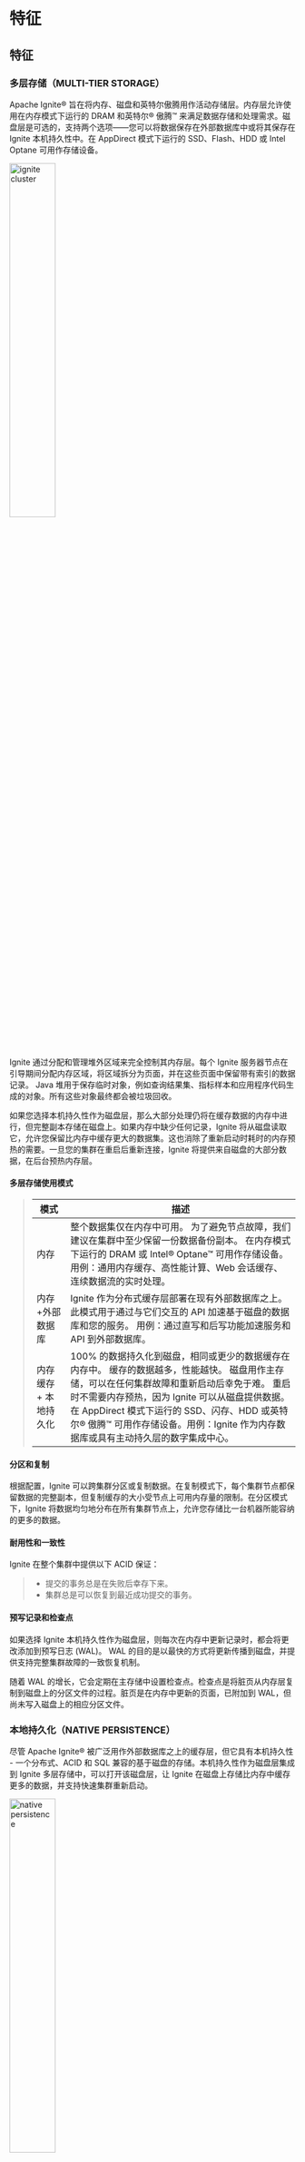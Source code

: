# 特征

## 特征
### 多层存储（MULTI-TIER STORAGE）
Apache Ignite® 旨在将内存、磁盘和英特尔傲腾用作活动存储层。内存层允许使用在内存模式下运行的 DRAM 和英特尔® 傲腾™ 来满足数据存储和处理需求。磁盘层是可选的，支持两个选项——您可以将数据保存在外部数据库中或将其保存在 Ignite 本机持久性中。在 AppDirect 模式下运行的 SSD、Flash、HDD 或 Intel Optane 可用作存储设备。

<p><img src="images/ignite_cluster.svg" alt="ignite cluster" height="40%" width="40%" align="center"/></p>

Ignite 通过分配和管理堆外区域来完全控制其内存层。每个 Ignite 服务器节点在引导期间分配内存区域，将区域拆分为页面，并在这些页面中保留带有索引的数据记录。 Java 堆用于保存临时对象，例如查询结果集、指标样本和应用程序代码生成的对象。所有这些对象最终都会被垃圾回收。

如果您选择本机持久性作为磁盘层，那么大部分处理仍将在缓存数据的内存中进行，但完整副本存储在磁盘上。如果内存中缺少任何记录，Ignite 将从磁盘读取它，允许您保留比内存中缓存更大的数据集。这也消除了重新启动时耗时的内存预热的需要。一旦您的集群在重启后重新连接，Ignite 将提供来自磁盘的大部分数据，在后台预热内存层。

#### 多层存储使用模式
> 模式 | 描述
> --- | ----
> 内存 | 整个数据集仅在内存中可用。 为了避免节点故障，我们建议在集群中至少保留一份数据备份副本。 在内存模式下运行的 DRAM 或 Intel® Optane™ 可用作存储设备。 用例：通用内存缓存、高性能计算、Web 会话缓存、连续数据流的实时处理。
> 内存+外部数据库 | Ignite 作为分布式缓存层部署在现有外部数据库之上。 此模式用于通过与它们交互的 API 加速基于磁盘的数据库和您的服务。 用例：通过直写和后写功能加速服务和 API 到外部数据库。
> 内存缓存 + 本地持久化 | 100% 的数据持久化到磁盘，相同或更少的数据缓存在内存中。 缓存的数据越多，性能越快。 磁盘用作主存储，可以在任何集群故障和重新启动后幸免于难。 重启时不需要内存预热，因为 Ignite 可以从磁盘提供数据。 在 AppDirect 模式下运行的 SSD、闪存、HDD 或英特尔® 傲腾™ 可用作存储设备。用例：Ignite 作为内存数据库或具有主动持久层的数字集成中心。

#### 分区和复制
根据配置，Ignite 可以跨集群分区或复制数据。在复制模式下，每个集群节点都保留数据的完整副本，但复制缓存的大小受节点上可用内存量的限制。在分区模式下，Ignite 将数据均匀地分布在所有集群节点上，允许您存储比一台机器所能容纳的更多的数据。

#### 耐用性和一致性
Ignite 在整个集群中提供以下 ACID 保证：

> * 提交的事务总是在失败后幸存下来。
> * 集群总是可以恢复到最近成功提交的事务。

#### 预写记录和检查点
如果选择 Ignite 本机持久性作为磁盘层，则每次在内存中更新记录时，都会将更改添加到预写日志 (WAL)。 WAL 的目的是以最快的方式将更新传播到磁盘，并提供支持完整集群故障的一致恢复机制。

随着 WAL 的增长，它会定期在主存储中设置检查点。检查点是将脏页从内存层复制到磁盘上的分区文件的过程。脏页是在内存中更新的页面，已附加到 WAL，但尚未写入磁盘上的相应分区文件。

### 本地持久化（NATIVE PERSISTENCE）
尽管 Apache Ignite® 被广泛用作外部数据库之上的缓存层，但它具有本机持久性 - 一个分布式、ACID 和 SQL 兼容的基于磁盘的存储。本机持久性作为磁盘层集成到 Ignite 多层存储中，可以打开该磁盘层，让 Ignite 在磁盘上存储比内存中缓存更多的数据，并支持快速集群重新启动。

<p><img src="images/native_persistence.svg" alt="native persistence" height="40%" width="40%"/></p>

启用本机持久性后，Ignite 将数据的超集存储在磁盘上，并在内存中尽可能多地缓存。例如，如果您的应用程序需要在 Ignite 集群中存储 200 条记录，并且内存容量只允许缓存 150 条记录，那么所有 200 条记录都将存储在磁盘上，其中 150 条将从内存中提供，而其余 50 条则从磁盘提供应用程序请求它们。

#### 点燃持久性 VS。外部数据库
与外部数据库相比，本机持久化具有以下优势：

> * 缓存数据子集的能力 - Ignite 将 100% 的数据存储在磁盘上，并允许您在内存中缓存尽可能多的数据。
> * 从磁盘查询数据的能力 - 如果内存中缺少任何记录，则 Ignite 从磁盘读取它。包括 SQL 在内的所有 API 都支持这一点。
> * 瞬时集群重新启动 - Ignite 在集群启动或重新启动时从磁盘完全运行，无需预加载或预热内存层。

#### 预写记录和检查点
如果选择 Ignite 本机持久性作为磁盘层，则每次在内存中更新记录时，都会将更改添加到预写日志 (WAL)。 WAL 的目的是以最快的方式将更新传播到磁盘，并提供支持完整集群故障的一致恢复机制。随着 WAL 的增长，它会定期在主存储中设置检查点。检查点是将脏页从内存层复制到磁盘上的分区文件的过程。脏页是在内存中更新的页面，已附加到 WAL，但尚未写入磁盘上的相应分区文件。

#### 耐用性
Ignite 本机持久性在整个集群中提供以下 ACID 保证：

> * 提交的事务总是在失败后幸存下来。
> * 集群总是可以恢复到最近成功提交的事务。

### 分布式SQL（DISTRIBUTED SQL）
Apache Ignite® 带有一个符合 ANSI-99 标准、水平可扩展和容错的 SQL 引擎，允许您使用 JDBC、ODBC 驱动程序或适用于 Java、C#、C++ 的本机 SQL API 与常规 SQL 数据库进行交互、Python 和其他编程语言。

<p><img src="images/distributed_sql.svg" alt="distributed sql" height="40%" width="40%" align="middle" /></p>

Ignite 支持所有 DML 命令，包括 SELECT、UPDATE、INSERT 和 DELETE 查询以及与分布式系统相关的 DDL 命令的子集。

#### SQL 连接
Ignite 完全支持分布式连接以满足高级查询需求。分布式联接是带有联接子句的 SQL 语句，该联接子句将两个或多个表组合在一起。如果表在分区列（亲缘关系或主键）上联接，则联接称为并置联接。否则，如果表最初未位于同一位置，则 Ignite 以非位于同一位置的方式进行连接。同位连接避免了节点之间的数据混洗并最大限度地减少网络使用，因此比非同位连接执行得快得多。

#### SQL 和内存模式
当所有数据和索引仅位于内存中时，Apache Ignite 可以在纯内存模式下运行。在这种模式下，Ignite SQL 显示出最高的性能，因为所有数据都是从内存中提供的，根本不使用磁盘层。

#### SQL 和本机持久性
在这种模式下，Ignite 将 100% 的数据和索引保留在本机持久化中，同时尽可能多地缓存在内存中。 Ignite SQL 引擎不需要将整个数据集缓存在内存中即可正常运行。如果引擎发现记录没有被缓存，那么它会从磁盘读取记录。您的应用程序只执行 SQL 查询，而 Ignite 会自动从内存和磁盘中获取记录。

在集群重新启动时，Ignite 从磁盘读取数据和索引，消除了内存预热的需要，这显着减少了任何潜在停机时间。

#### SQL 和第 3 方数据库
Ignite 可用作外部数据库（如 RDBMS、NoSQL 或 Hadoop）的缓存层。在这种模式下，Ignite SQL 引擎需要将 SQL 查询所需的所有数据缓存在内存中，因为该引擎目前不支持联合查询。

如果需要在 Ignite 和外部数据库之间进行联合查询，那么您可以考虑将 Ignite 集成到 Spark，其中 DataFrames API 可以连接存储在 Ignite 和其他系统中的数据。

### 分布式Key-Value（DISTRIBUTED KEY-VALUE STORE）
Apache Ignite® 是一种分布式键值存储，可将数据存储在内存和磁盘上。 Ignite 用作分布式分区哈希映射，在这种部署模式下，每个集群节点都拥有整个数据集的一部分。您可以使用键值请求访问集群或利用 Ignite 中独有的 API，其中包括分布式 ACID 事务、SQL、协同定位计算和机器学习。

<p><img src="images/key_value_store%20(1).svg" alt="key value" height="40%" width="40%" align="middle" /></p>

#### JCACHE 和扩展的键值 API
Ignite 键值 API 符合 JCache (JSR 107) 规范并支持：

> * 基本缓存放置/获取操作
> * ConcurrentMap API
> * EntryProcessor 和 CacheInterceptor API
> * 事件和指标
Ignite 还扩展了 JCache 规范并支持分布式键值 ACID 事务、扫描和连续查询、协同定位计算等等。例如，如果您希望在服务器节点上的记录更新时通知应用程序，则连续查询很有用。 ACID 事务支持使您可以更新存储在不同缓存/表中的一组记录，并具有数据一致性。

#### 近缓存
近缓存是本地客户端缓存，用于存储应用端最常用的数据。此缓存技术仅支持键值 API，并且可以考虑用于需要一致响应时间（以微秒为单位）的应用程序。 Ignite 自动使近缓存失效并更新。每当记录的主要副本在服务器节点上更新时，Ignite 都会将更改传播到存储记录备份副本的所有节点以及将记录副本保存在其附近缓存中的应用程序。

#### 通读和写通/背后
如果 Ignite 被部署为外部数据库之上的键值存储，那么 Ignite 可以为您的应用程序发出的每个键值请求自动写入或隐藏对该外部存储的所有更改。它还包括键值 ACID 事务 - Ignite 在其内存集群和关系数据库中协调和提交事务。

通读功能意味着如果内存中缺少记录，Ignite 可以从外部数据库读取数据。 JCache 和扩展的键值 API 都完全支持此功能。

#### 点燃原生持久性
如果您希望 Ignite 用作将数据缓存在内存中并将其持久化到磁盘而不是外部数据库的键值存储，那么您可以启用 Ignite 原生持久性。本机持久性功能可让您消除耗时的缓存预热步骤以及从外部数据库重新加载数据的阶段。此外，由于本机持久性始终在磁盘上保留数据的完整副本，因此您可以自由地在内存中缓存记录的子集。如果内存中缺少所需的数据记录，则无论您使用何种 API，Ignite 都会自动从磁盘读取它。

### ACID事务（atomicity, consistency, isolation, durability）
Apache Ignite® 可以在高度一致的模式下运行，完全支持分布式 ACID 事务。内存层和磁盘层都满足一致性保证。

<p><img src="images/acid_transactions.svg" alt="ACID" height="40%" width="40%" align="middle" /></p>

Apache Ignite 中的分布式事务可以跨越多个集群节点、缓存/表和分区。悲观锁定和乐观锁定均可用于应用程序。

#### 两阶段提交协议
在分布式系统中，一个事务通常跨越多个集群节点。这需要事务引擎正确处理可能的分布式故障，以避免集群范围内的数据不一致。在这种情况下确保数据一致性的一种广泛使用的方法是两阶段提交协议 (2PC)。

Ignite 事务引擎实现了 2PC 协议。每当记录在事务中更新时，Ignite 都会将事务状态保存在本地事务映射中，直到提交更改，此时数据将传输到参与的远程节点。只有持有数据主副本或备份副本的节点才参与交易。此外，如果交易被映射到单个节点，那么 Ignite 会通过切换到单阶段提交 (1PC) 协议来优化交易执行。

#### 一致性和点燃持久性
如果使用 Ignite 本机持久性，那么所有更新都会写入预写日志 (WAL)，即使集群或单个节点在事务中间宕机，也能保证数据一致性。 WAL 的目的是以追加模式将更新传播到磁盘，这是将数据持久化到磁盘的最快方式。 WAL 为单个节点或整个集群宕机时的故障场景提供了恢复机制。一个集群总是可以恢复到最近成功提交的事务。

#### 一致性和第三方持久性
在将 Ignite 用作外部数据库（例如 RDBMS）的缓存层的场景中，Ignite 事务既涵盖 Ignite 中的缓存数据，也涵盖支持事务 API 的数据库中持久保存的数据。例如，如果将关系数据库配置为磁盘层，则 Ignite 会在向参与的集群节点发送提交消息之前将事务更改写入数据库。这样，如果事务在数据库级别失败，Ignite 仍然可以将回滚消息发送到集群节点，从而在内存和磁盘层之间保持数据一致。

### 协同处理（CO-LOCATED PROCESSING）
Apache Ignite® 支持用于计算密集型和数据密集型计算以及机器学习算法的协同定位处理技术。此技术通过消除网络延迟的影响来提高性能。

<p><img src="images/high_performance_compute.svg" alt="high performance compute" height="40%" width="40%" align="middle" /></p>

在传统的基于磁盘的系统中，例如关系数据库或 NoSQL 数据库，客户端应用程序通常从服务器获取数据，使用记录进行本地计算，并在业务任务完成后立即丢弃数据。如果大量数据通过网络传输，这种方法不能很好地扩展。

为了克服这个问题，Apache Ignite 支持协同定位处理技术。该技术的主要目的是通过直接在 Ignite 集群节点上运行使用 JOIN 来提高复杂计算或 SQL 的性能。在协同定位处理中，计算是在集群节点的本地数据集上完成的。这避免了记录在网络上的混洗，并消除了网络延迟对应用程序性能的影响。

#### 数据协同定位
在实际中使用co-located处理，首先需要通过将相关记录存储在同一个集群节点上来co-locate数据集。这个过程在 Ignite 中也称为亲和共定位。

例如，让我们引入 Country 和 City 表，并将具有相同 Country 标识符的所有 City 记录并置在单个节点上。为此，您需要将 CountryCode 设置为 City 表中的affinityKey：
```sql
CREATE TABLE Country (
    Code CHAR(3),
    Name CHAR(52),
    Continent CHAR(50),
    Region CHAR(26),
    SurfaceArea DECIMAL(10,2),
    Population INT(11),
    Capital INT(11),
    PRIMARY KEY (Code)
) WITH "template=partitioned, backups=1";

CREATE TABLE City (
    ID INT(11),
    Name CHAR(35),
    CountryCode CHAR(3),
    District CHAR(20),
    Population INT(11),
    PRIMARY KEY (ID, CountryCode)
) WITH "template=partitioned, backups=1, affinityKey=CountryCode";
```

这样，您指示 Ignite 将所有具有相同 CountryCode 的 Cities 存储在单个集群节点上。 一旦数据位于同一位置，Ignite 就可以直接在集群节点上执行计算和数据密集型逻辑以及带有 JOIN 的 SQL，从而最小化甚至消除网络利用率。

#### SQL 和分布式连接
如果针对同一位置的记录执行查询，则 Ignite SQL 引擎的执行速度会快得多。 这对于具有可以跨越许多集群节点的 JOIN 的 SQL 尤其重要。

使用前面带有 Country 和 City 表的示例，让我们连接返回给定国家/地区中人口最多的城市的两个表：
```sql
SELECT country.name, city.name, MAX(city.population) as max_pop
FROM country
JOIN city ON city.countrycode = country.code
WHERE country.code IN ('USA','RUS','CHN')
GROUP BY country.name, city.name
ORDER BY max_pop DESC;
```
此查询仅在存储中国、俄罗斯和美国记录的节点上执行。此外，在 JOIN 期间，记录不会在节点之间打乱，因为具有相同 city.countrycode 的所有城市都存储在单个节点上。

#### 分布式协同计算
Apache Ignite 计算和机器学习 API 允许您并行执行计算和机器学习算法，以实现高性能、低延迟和线性可扩展性。此外，这两个组件最适合协同定位的数据集。

让我们再举一个例子，想象一场冬季风暴即将袭击一个人口稠密的城市。作为一家电信公司，您必须向 2000 万居民发送有关暴风雪的短信。使用客户端-服务器方法，该公司将从数据库中读取所有 2000 万条记录到需要执行某些逻辑并最终向居民发送消息的应用程序。

一种更有效的方法是在存储居民记录的集群节点上运行逻辑并发送文本消息。使用这种技术，您无需通过网络提取 2000 万条记录，而是就地执行逻辑并消除网络对计算性能的影响。

以下是此逻辑的示例：
```java
Ignite ignite = ...

// NewYork ID.
long newYorkId = 2;

// Send the logic to the cluster node that stores NewYork and all its inhabitants.
ignite.compute().affinityRun("City", newYorkId, new IgniteRunnable() {

  @IgniteInstanceResource
  Ignite ignite;

  @Override
  public void run() {
    // Get access to the Person cache.
    IgniteCache<BinaryObject, BinaryObject> people = ignite.cache("Person").withKeepBinary();


    ScanQuery<BinaryObject, BinaryObject> query = new ScanQuery <BinaryObject, BinaryObject>();

    try (QueryCursor<Cache.Entry<BinaryObject, BinaryObject>> cursor = people.query(query)) {
      // Iteration over the local cluster node data using the scan query.
      for (Cache.Entry<BinaryObject, BinaryObject> entry : cursor) {
        BinaryObject personKey = entry.getKey();

        // Pick NewYorkers only.
        if (personKey.<Long>field("CITY_ID") == newYorkId) {
            person = entry.getValue();

            // Send the warning message to the person.
        }
      }
    }
  }
}
```

### 机器学习（MACHINE LEARNING）
Apache Ignite® 机器学习 (ML) 是一组简单、可扩展且高效的工具，可用于构建预测性机器学习模型，而无需进行昂贵的数据传输。将机器和深度学习 (DL) 添加到 Apache Ignite 的基本原理非常简单。今天的数据科学家必须处理阻止 ML 被主流采用的两个主要因素。

<p><img src="images/machine_learning.svg" alt="machine learning" height="40%" width="40%" align="middle" /></p>

#### 问题 1：持续数据移动 (ETL)
首先，模型在​​不同的系统中进行训练和部署（在训练结束后）。数据科学家必须等待 ETL 或其他一些数据传输过程，才能将数据移动到 Apache Mahout 或 Apache Spark 等系统中以进行培训。然后他们必须等待此过程完成并在生产环境中重新部署模型。整个过程可能需要数小时才能将数 TB 的数据从一个系统移动到另一个系统。此外，训练部分通常发生在旧数据集上。

#### 问题 2：缺乏横向可扩展性
第二个因素与可扩展性有关。 ML 和 DL 算法必须处理不再适合单个服务器单元且不断增长的数据集。这需要数据科学家提出复杂的解决方案或转向分布式计算平台，例如 Apache Spark 和 TensorFlow。然而，这些平台大多只解决了一部分难题，即模型训练，这使得开发人员决定以后如何在生产中部署模型成为一种负担。

#### 零 ETL 和大规模可扩展性
Ignite 机器学习依赖于 Ignite 的多层存储，它为 ML 和 DL 任务带来了巨大的可扩展性，并消除了 ETL 在不同系统之间施加的等待。例如，它允许用户直接在 Ignite 集群中跨内存和磁盘存储的数据上运行 ML/DL 训练和推理。接下来，Ignite 提供了大量 ML 和 DL 算法，这些算法针对 Ignite 的并置分布式处理进行了优化。这些实现在针对海量数据集就地运行或针对传入数据流增量运行时提供内存中速度和无限的水平可扩展性，而无需将数据移动到另一个存储中。通过消除数据移动和冗长的处理等待时间，Ignite 机器学习实现了持续学习，可以根据实时到达的最新数据改进决策。

#### 容错和持续学习
Ignite Machine Learning 可以容忍节点故障。这意味着在学习过程中节点发生故障的情况下，所有的恢复过程对用户都是透明的，学习过程不会被中断，并且你会在类似于所有节点都up和跑步。

### 更多特征

#### 服务网格（service grid）
Apache Ignite® 服务网格允许在集群上部署任意用户定义的服务。 您可以实现和部署任何服务，例如自定义计数器、ID 生成器、分层映射等。

<p><img src="images/ignite_service_grid_v1.png" alt="service grid" height="40%" width="40%" align="middle" /></p>

服务网格的主要用例是能够在集群中部署各种类型的*单例服务*。 但是，如果您需要一个服务的多个实例，Ignite 还将确保所有服务实例的正确部署和容错。

##### GitHub 示例：
另请参阅 GitHub 上提供的[服务网格示例](https://github.com/apache/ignite/tree/master/examples/src/main/java/org/apache/ignite/examples/servicegrid)。

##### 代码示例：
> 服务定义
```java
// Simple service implementation.
public class MyIgniteService implements Service {
    // Example of ignite resource injection. All resources are optional.
    // You should inject resources only as needed.
    @IgniteInstanceResource
    private Ignite ignite;
    ...

    @Override public void cancel(ServiceContext ctx) {
        // No-op.
    }

    @Override public void execute(ServiceContext ctx) {
        // Loop until service is cancelled.
        while (!ctx.isCancelled()) {
            // Do something.
            ...
        }
    }
}
```

> 服务部署
```java
Ignite ignite = Ignition.ignite();

IgniteServices svcs = ignite.services();

// Deploy cluster-singleton service.
svcs.deployClusterSingleton("myClusterSingleton", new MyIgniteService());
```
#### 服务网格功能
> 特征 | 描述
> --- | ----
> 用户定义的服务 | 用户可以定义自己的服务，Ignite 将自动在集群上分发这些服务。 例如，您可以创建自己的专用分布式计数器、自定义数据加载服务或任何其他逻辑，并将其部署到集群上。[相关文档](https://ignite.apache.org/docs/latest/services/services)
> 集群单例 | Ignite 允许在任何网格节点上部署任意数量的服务。 但是，最常用的功能是在集群上部署单例服务。 无论拓扑变化和节点崩溃如何，Ignite 都会管理单例合约。[相关文档](https://ignite.apache.org/docs/latest/services/services)
> 容错 | Ignite 始终保证服务持续可用，并根据指定的配置进行部署，而不管任何拓扑更改或节点崩溃。[相关文档](https://ignite.apache.org/docs/latest/services/services)
> 负载均衡 | 在所有情况下，除了单例服务部署之外，Ignite 将自动确保在集群内的每个节点上部署大约相同数量的服务。 每当集群拓扑发生变化时，Ignite 将重新评估服务部署，并可能在另一个节点上重新部署已部署的服务以实现更好的负载平衡。[相关文档](https://ignite.apache.org/docs/latest/services/services)

#### 流式传输
Apache Ignite® 数据加载和流式传输功能允许以可扩展和容错的方式将大量有限且永无止境的数据量摄取到集群中。数据注入 Ignite 的速度非常快，在中等规模的集群上很容易超过每秒数百万个事件。

<p><img src="images/ignite-stream-query.png" alt="stream query" height="40%" width="40%" align="middle" /></p>

Apache Ignite 与主要的流技术和框架（如 Kafka、Camel、Storm 或 JMS）集成，为基于 Ignite 的架构带来更高级的流功能。

##### 数据加载
Ignite 提供了几种用于初始数据加载的技术。例如，Ignite 流 API 是启用了 Ignite 原生持久性的集群的不错选择，而在 3rd 方存储中持久化数据的集群可以通过 CacheStore API 直接连接到它。

##### IGNITE 流媒体的工作原理：
> * 客户端将数据流注入 Ignite。
> * 数据在 Ignite 数据节点之间自动分区。
> * 跨所有集群节点同时处理数据。
> * 客户端对流数据执行并发 SQL 查询。
> * 客户端订阅数据更改时的连续查询。

##### 代码实例
> 流式数据
```java
// Get the data streamer reference and stream data.
try (IgniteDataStreamer<Integer, String> stmr = ignite.dataStreamer("myStreamCache")) {
    // Stream entries.
    for (int i = 0; i < 100000; i++)
        stmr.addData(i, Integer.toString(i));
}
```

> 转换数据
```java
CacheConfiguration cfg = new CacheConfiguration("wordCountCache");

IgniteCache<Integer, Long> stmCache = ignite.getOrCreateCache(cfg);

try (IgniteDataStreamer<String, Long> stmr = ignite.dataStreamer(stmCache.getName())) {
    // Allow data updates.
    stmr.allowOverwrite(true);

    // Configure data transformation to count instances of the same word.
    stmr.receiver(StreamTransformer.from((e, arg) -> {
    // Get current count.
    Long val = e.getValue();

    // Increment count by 1.
    e.setValue(val == null ? 1L : val + 1);

    return null;
    }));

    // Stream words into the streamer cache.
    for (String word : text)
    stmr.addData(word, 1L);
}
```

##### GitHub 示例：
另请参阅 GitHub 上提供的[连续查询](https://github.com/apache/ignite/blob/master/examples/src/main/java/org/apache/ignite/examples/datagrid/CacheContinuousQueryExample.java)、[字数统计](https://github.com/apache/ignite/tree/master/examples/src/main/java/org/apache/ignite/examples/streaming/wordcount)和[其他流示例](https://github.com/apache/ignite/tree/master/examples/src/main/java/org/apache/ignite/examples/streaming)。

##### 流式特征
> 特征 | 描述
> --- | ----
> Data Streamers | 数据流传输器由 IgniteDataStreamer API 定义，旨在将大量连续数据流注入 Ignite 流缓存中。 数据流传输器以可扩展和容错的方式构建，并为流入 Ignite 的所有数据提供至少一次保证语义。[相关文档](https://ignite.apache.org/docs/latest/data-streaming)
> Data Loading | 数据流传输器可用于将大量数据加载到 Ignite 缓存中。 它们可用于从第 3 方数据库或其他来源加载初始数据。[相关文档](https://ignite.apache.org/docs/latest/data-streaming)
> Collocated Processing | 对于需要执行一些自定义逻辑而不仅仅是添加新数据的情况，您可以利用 StreamReceiver API。流接收器允许您直接在将被缓存的节点上以并置方式对流数据做出反应。 在将数据放入缓存之前，您可以更改数据或向其添加任何自定义预处理逻辑。[相关文档](https://ignite.apache.org/docs/latest/data-streaming)
> Continuous Queries | 当您想要执行查询然后继续收到有关属于查询过滤器的数据更改的通知时，连续查询非常有用。[相关文档](https://ignite.apache.org/docs/latest/key-value-api/continuous-queries)
> JMS Data Streamer | Apache Ignite JMS 1.1 模块提供了一个流送器，用于将 JMS 队列和主题消息消耗到 Apache Ignite 缓存中。[相关文档](https://ignite.apache.org/docs/latest/extensions-and-integrations/streaming/jms-streamer)
> Apache Flume Sink <p><img src="images/apache_flume.png" alt="flume" height="40%" width="40%" align="middle" /></p> | IgniteSink 是一个 Flume 接收器，它从关联的 Flume 通道中提取事件并将它们注入到 Ignite 缓存中。 支持 Flume 1.7.0。[相关文档](https://ignite.apache.org/docs/latest/extensions-and-integrations/streaming/flume-sink)
> MQTT Streamer | Apache Ignite MQTT 模块提供了一个流传输器，用于将 MQTT 主题消息消费到 Apache Ignite 缓存中。[相关文档](https://ignite.apache.org/docs/latest/extensions-and-integrations/streaming/mqtt-streamer)
> Twitter Streamer | Ignite Twitter Streamer 使用来自 Twitter Streaming API 的消息并将它们插入到 Ignite 缓存中。[相关文档](https://ignite.apache.org/docs/latest/extensions-and-integrations/streaming/twitter-streamer)
> Apache Kafka Streamer <p><img src="images/apache_kafka.png" alt="kafka" height="40%" width="40%" align="middle" /></p> | Apache Ignite Kafka Streamer 模块提供从 Kafka 到 Ignite 缓存的流式传输。 有两种方法可以实现：在您的 Maven 项目中导入 Kafka Streamer 模块并实例化 KafkaStreamer 以进行数据流；使用 Kafka Connect 功能。[相关文档](https://ignite.apache.org/docs/latest/extensions-and-integrations/streaming/kafka-streamer)
> Apache Camel streamer ![camel](./images/apache_camel.png) | Apache Ignite Camel 提供了一个 streamer 来使用来自 Camel 端点的缓存元组，例如 HTTP、TCP、文件、FTP、AMQP、SNMP、数据库等。有关可用组件的更多信息，请参阅 [Camel 组件](https://camel.apache.org/components/latest/)。[相关文档](https://ignite.apache.org/docs/latest/extensions-and-integrations/streaming/camel-streamer)
> Apache Storm Streamer ![storm](./images/apache_storm.png) | Ignite Storm Streamer 使用来自 Apache Storm 消费者端点的消息并将它们馈送到 Ignite 缓存中。[相关文档](https://ignite.apache.org/docs/latest/extensions-and-integrations/streaming/storm-streamer)
> Apache Flink Streamer ![flink](./images/apache_flink.png) | Ignite Flink Streamer 使用来自 Apache Flink 消费者端点的消息并将它们提供给 Ignite 缓存。[相关文档](https://ignite.apache.org/docs/latest/extensions-and-integrations/streaming/flink-streamer)
> Apache RocketMQ Streamer ![rocketMq](./images/rocket_mq.png) | Ignite RocketMQ Streamer 使用来自 Apache RocketMQ 消费者端点的消息，并将它们提供给 Ignite 缓存。[相关文档](https://ignite.apache.org/docs/latest/extensions-and-integrations/streaming/rocketmq-streamer)
> ZeroMQ Streamer | Apache Ignite ZeroMQ Streamer 模块提供从 ZeroMQ 到 Ignite 缓存的流。[相关文档](https://ignite.apache.org/docs/latest/extensions-and-integrations/streaming/zeromq-streamer)
> Pub/Sub Streamer | Pub/Sub 模块是一个流连接器，用于将 Pub/Sub 数据注入 Ignite 缓存。

#### 数据结构
Apache Ignite® 允许以分布式方式使用 java.util.concurrent 框架中的大多数数据结构。 例如，您可以使用 java.util.concurrent.BlockingDeque 并在一个节点上向其添加一些内容，然后从另一个节点对其进行轮询。 或者有一个分布式 ID 生成器，它可以保证所有节点上 ID 的唯一性。

##### 支持的数据结构：
> * [Concurrent Map（缓存）](https://ignite.apache.org/use-cases/in-memory-data-grid.html)
> * [Distributed Queues and Sets](https://ignite.apache.org/docs/latest/data-structures/queue-and-set)
> * [AtomicLong](https://ignite.apache.org/docs/latest/data-structures/atomic-types)
> * [AtomicReference](https://ignite.apache.org/docs/latest/data-structures/atomic-types)
> * [AtomicSequence（ID 生成器）](https://ignite.apache.org/docs/latest/data-structures/id-generator)
> * [CountDownLatch](https://ignite.apache.org/docs/latest/data-structures/countdownlatch)

##### 代码示例：
> BlockingQueue
```java
Ignite ignite = Ignition.ignite();

// Non-colocated queue which will be distributed
// across all data nodes.
IgniteQueue<String> queue = ignite.queue("queueName", 20, new CollectionConfiguration());

// Add queue elements.
for (int i = 0; i < 20; i++)
    queue.add("Value " + Integer.toString(i));

// Poll queue elements.
for (int i = 0; i < 20; i++)
    System.out.println("Polled value: " + queue.poll());
```

> Set
```java
Ignite ignite = Ignition.ignite();

// Initialize new set.
IgniteSet<String> set = ignite.set("setName", null);

// Add set elements.
for (int i = 0; i < 10; i++)
    set.add(Integer.toString(i));

// Iterate over set.
for (String item : set)
    System.out.println("Set item: " + item);
```

> AtomicSequence
```java
Ignite ignite = Ignition.ignite();

// Initialize atomic sequence.
IgniteAtomicSequence seq = ignite.atomicSequence("seqName", 0, true);

for (int i = 0; i < 100; i++)
    System.out.println("Next sequence value: " + seq.incrementAndGet());
```

> AtomicLong
```java
Ignite ignite = Ignition.ignite();

// Initialize atomic long.
IgniteAtomicLong atomicLong = ignite.atomicLong("myAtomicLong", 0, true);

for (int i = 0; i < 100; i++)
    System.out.println("Incremented value: " + atomicLong.incrementAndGet());
```

> AtomicReference
```java
Ignite ignite = Ignition.ignite();

String val = "123";

// Initialize distributed atomic reference.
IgniteAtomicReference<String> ref = ignite.atomicReference(refName, val, true);

ref.compareAndSet(val, "456");
```

> CountDownLatch
```java
Ignite ignite = Ignition.ignite();

// Initialize distributed count down latch.
final IgniteCountDownLatch latch = ignite.countDownLatch(latchName, 10, false, true);

IgniteCompute asyncCompute = ignite.compute().withAsync();

// Asynchronously execute closures on the cluster
// which will simply count down the latch on remote nodes.
for (int i = 0; i < 10; i++)
    asyncCompute.run(() -> latch.countDown());

// Wait for all closures to complete.
latch.await();
```

##### GitHub 示例：
另请参阅 GitHub 上提供的[数据结构示例](https://github.com/apache/ignite/tree/master/examples/src/main/java/org/apache/ignite/examples/datastructures)。

##### 数据结构特点
> 特征 | 描述
> --- | ----
> Queue and Set | Ignite 提供了快速分布式阻塞队列和分布式集的实现。[相关文档](https://ignite.apache.org/docs/latest/data-structures/queue-and-set)
> Collocated vs. Non-Collocated | 队列和集合可以并置或非并置模式部署。 在并置模式下，集合的所有元素都将驻留在同一个集群节点上。 这种模式应该用于相对较小的集合。 在非并置模式下，集合的元素将在集群内平均分布，从而允许在内存中保留非常大的集合。[相关文档](https://ignite.apache.org/docs/latest/data-structures/queue-and-set)
> Bounded Queues | 有界队列允许用户拥有预定义最大大小的队列，从而更好地控制整体缓存容量。[相关文档](https://ignite.apache.org/docs/latest/data-structures/queue-and-set)
> Atomic Types | Ignite 支持分布式 AtomicLong 和 AtomicReference。[相关文档](https://ignite.apache.org/docs/latest/data-structures/atomic-types)
> CountDownLatch | Ignite CountDownLatch 允许您同步所有 Ignite 节点上的作业。[相关文档](https://ignite.apache.org/docs/latest/data-structures/countdownlatch)
> Reservation-based ID Generator | ID 生成器是用 AtomicSequence 实现的。 每当您对原子序列执行 incrementAndGet()（或任何其他原子操作）时，数据结构都会预先保留一系列值，这些值保证在该序列实例的整个集群中是唯一的。[相关文档](https://ignite.apache.org/docs/latest/data-structures/id-generator)
> Semaphore | Ignite 的分布式信号量实现和行为类似于 java.util.concurrent.Semaphore。[相关文档](https://ignite.apache.org/docs/latest/data-structures/semaphore)

#### 消息和事件
Apache Ignite® 提供高性能集群范围的消息传递功能，以通过发布-订阅和直接点对点通信模型交换数据。 消息可以以有序或无序的方式交换。 有序消息稍微慢一些，但在使用时，Ignite 保证消息将按照它们发送的相同顺序被接收。

Ignite 分布式事件功能允许应用程序在分布式网格环境中发生各种事件时接收通知。 您可以自动获得在集群内本地或远程节点上发生的任务执行、读取、写入或查询操作的通知。 事件通知也可以组合在一起，分批或按时间间隔发送。

##### 代码示例：
> 有序消息
```java
Ignite ignite = Ignition.ignite();

IgniteMessaging rmtMsg = ignite.message(ignite.cluster().forRemotes());

// Add listener for ordered messages on all remote nodes.
rmtMsg.remoteListen("MyOrderedTopic", (nodeId, msg) -> {
    System.out.println("Received ordered message [msg=" + msg + ", from=" + nodeId + ']');

    return true; // Return true to continue listening.
});

// Send ordered messages to remote nodes.
for (int i = 0; i < 10; i++)
    rmtMsg.sendOrdered("MyOrderedTopic", Integer.toString(i), 0);
```

> 无序消息
```java
Ignite ignite = Ignition.ignite();

IgniteMessaging rmtMsg = ignite.message(ignite.cluster().forRemotes());

// Add listener for unordered messages on all remote nodes.
rmtMsg.remoteListen("MyUnOrderedTopic", (nodeId, msg) -> {
    System.out.println("Received unordered message [msg=" + msg + ", from=" + nodeId + ']');

    return true; // Return true to continue listening.
});

// Send unordered messages to remote nodes.
for (int i = 0; i < 10; i++)
    rmtMsg.send("MyUnOrderedTopic", Integer.toString(i));
```

> 本地事件
```java
Ignite ignite = Ignition.ignite();

// Local listener that listenes to local events.
IgnitePredicate<CacheEvent> locLsnr = evt -> {
    System.out.println("Received local event [evt=" + evt.name() + "]");

    return true; // Continue listening.
};

// Subscribe to specified cache events occuring on local node.
ignite.events().localListen(locLsnr,
    EventType.EVT_CACHE_OBJECT_PUT,
    EventType.EVT_CACHE_OBJECT_REMOVED);

// Get an instance of named cache.
final IgniteCache<Integer, String> cache = ignite.cache("cacheName");

// Generate cache events.
for (int i = 0; i < 20; i++)
    cache.put(i, Integer.toString(i));
```

> 远端事件
```java
Ignite ignite = Ignition.ignite();

// Get an instance of named cache.
final IgniteCache<Integer, String> cache = ignite.jcache("cacheName");

// Sample remote filter which only accepts events for keys
// that are greater than or equal to 10.
IgnitePredicate<CacheEvent> rmtLsnr = evt -> {
    System.out.println("Received remote event [evt=" + evt.<Integer>key() >= 10 + "]");

    return true; // Continue listening.
};

// Subscribe to specified cache events on all nodes that have cache running.
ignite.events(ignite.cluster().forCacheNodes("cacheName")).remoteListen(null, rmtLsnr,
    EventType.EVT_CACHE_OBJECT_PUT,
    EventType.EVT_CACHE_OBJECT_REMOVED);

// Generate cache events.
for (int i = 0; i < 20; i++)
    cache.put(i, Integer.toString(i));
```

##### GitHub 示例：
另请参阅 GitHub 上提供的[消息传递示例](https://github.com/apache/ignite/tree/master/examples/src/main/java/org/apache/ignite/examples/messaging)。

##### 消息和事件功能
> 特征 | 描述
> --- | ----
> 基于主题的消息传递（Topic Based Messaging） | Ignite 分布式消息传递允许所有节点之间基于主题的集群范围内的通信。[相关文档](https://ignite.apache.org/docs/latest/messaging)
> 点对点消息传递（Point-to-Point Messaging） | Ignite 消息可以发送到一组节点或单个节点。[相关文档](https://ignite.apache.org/docs/latest/messaging)
> 有序与无序（Ordered vs. Unordered） | Ignite 支持有序和无序消息。 有序消息稍微慢一些，但在使用时，Ignite 保证消息将按照它们发送的相同顺序被接收。[相关文档](https://ignite.apache.org/docs/latest/messaging)
> 事件通知（Event Notifications） | Ignite 分布式事件功能允许应用程序在集群内发生各种事件时接收通知。[相关文档](https://ignite.apache.org/docs/latest/events/events)
> 本地与远程事件（Local vs. Remote Events） | 应用程序可以获得在集群内本地或远程节点上发生的任务执行、读取、写入或查询操作的通知。[相关文档](https://ignite.apache.org/docs/latest/events/events)
> 自动批次（Automatic Batching） | 事件通知可以组合在一起并分批或按时间间隔发送。[相关文档](https://ignite.apache.org/docs/latest/events/listening-to-events)

## 工具
### 管理和监控
Apache Ignite 以 JMX 和 OpenCensus 格式公开指标，从而可以使用各种工具（包括 Zabbix、Prometheus、Grafana 和 AppDynamics）来监控集群。

此外，*以下是专门为 Ignite 集群的管理和监控开发的工具列表*：

#### ![logo-ignite](./images/logo_ignite_32_32.png) VISOR 命令行和控制脚本
![visio command line](./images/visor-command-line.png)
Apache Ignite 正式支持以下命令行工具来管理和监控集群：

> * [Visor 命令行工具](https://ignite.apache.org/docs/latest/tools/visor-cmd) - 提供有关集群节点、缓存和计算任务的基本统计信息。它还允许您通过启动或停止节点来管理集群的大小。
> * [控制脚本](https://ignite.apache.org/docs/latest/tools/control-script) - 一种高级命令行实用程序，可以更改基线拓扑、激活和停用集群、执行数据和索引的一致性检查、检测长时间运行或挂起的事务。
 

#### ![gg-iso](./images/gg-iso-70x80.png) GRIDGAIN 控制中心
![dashboard](./images/dashboardcomp_0.png)
[GridGain Control Center](https://www.gridgain.com/products/control-center) 是 Apache Ignite 的管理和监控工具，支持以下功能：

> * 使用可定制的仪表板监控集群的状态。
> * 定义自定义警报以跟踪 200 多个集群、节点和存储指标并做出反应。
> * 执行和优化 SQL 查询以及监控已经运行的命令。
> * 执行基于 OpenCensus 的根本原因分析，并在 API 调用在整个集群的节点上执行时对其进行可视化调试。
> * 进行完整、增量和连续的集群备份，以便在发生数据丢失或损坏时实现灾难恢复。
 

#### ![datadog](./images/datadog-logo.png) DATADOG INTEGRATION FOR APACHE IGNITE
![datadog dashboard](./images/apache-ignite-datadog-dashboard.jpeg)

[Datadog](https://www.datadoghq.com/blog/monitor-apache-ignite-with-datadog/) 是一个通用的监控服务，它与 Apache Ignite 本地集成以提供以下功能：

> * 通过开箱即用的仪表板收集和可视化 Ignite 节点的指标。
> * 跟踪集群范围的内存使用情况，包括详细的垃圾收集活动。
> * 使用 Ignite 的内置运行状况检查创建警报以通知您有关“节点脱机”事件的信息。
 

#### ![zabbix](./images/zabbix-iso.png) Zabbix
![zabbix screenshot](./images/zabbix-screenshot--sm.jpeg)

[Zabbix](https://www.zabbix.com/integrations/ignite#tab:official1) 是一种开源监控软件工具，适用于各种 IT 组件，包括网络、服务器、虚拟机和云服务。 Zabbix 提供监控指标，其中包括网络利用率、CPU 负载和磁盘空间消耗。

> * Apache Ignite 计算平台的官方 JMX 模板。该模板基于由 GridGain Systems 的高级工程师和 Apache Ignite Contributor 的 Igor Akkuratov 开发的原始模板。
> * Zabbix 版本：5.4 及更高版本
> * 此模板适用于独立和集群实例。指标由 JMX 收集。所有指标都是可发现的。

